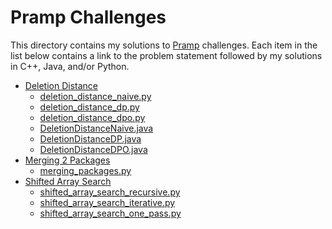 Pramp Challenges
================

This directory contains my solutions to [Pramp](https://www.pramp.com/)
challenges. Each item in the list below contains a link to the problem
statement followed by my solutions in C++, Java, and/or Python.

* [Deletion Distance](https://www.pramp.com/challenge/61ojWAjLJbhob2nP2q1O)
  - [deletion_distance_naive.py](deletion_distance_naive.py)
  - [deletion_distance_dp.py](deletion_distance_dp.py)
  - [deletion_distance_dpo.py](deletion_distance_dpo.py)
  - [DeletionDistanceNaive.java](DeletionDistanceNaive.java)
  - [DeletionDistanceDP.java](DeletionDistanceDP.java)
  - [DeletionDistanceDPO.java](DeletionDistanceDPO.java)
* [Merging 2 Packages](https://www.pramp.com/challenge/L3wQBnQYAEh5K97W9ONK)
  - [merging_packages.py](merging_packages.py)
* [Shifted Array Search](https://www.pramp.com/challenge/N5LYMbYzyOtbpovQoYPX)
  - [shifted_array_search_recursive.py](shifted_array_search_recursive.py)
  - [shifted_array_search_iterative.py](shifted_array_search_iterative.py)
  - [shifted_array_search_one_pass.py](shifted_array_search_one_pass.py)
